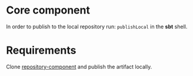 # Core component
In order to publish to the local repository run: `publishLocal` in the **sbt** shell.

# Requirements
Clone [repository-component](https://github.com/sircodrin/repository-component) and publish the artifact locally.